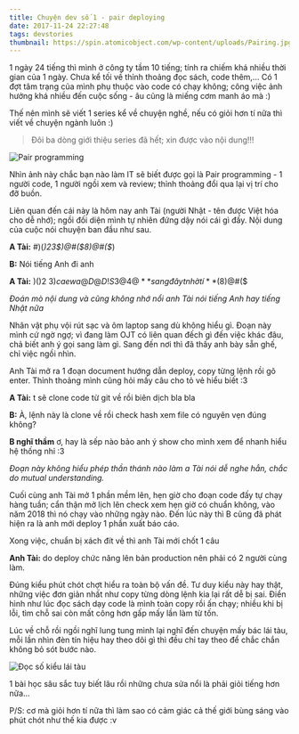 ```yaml
---
title: Chuyện dev số 1 - pair deploying
date: 2017-11-24 22:27:48
tags: devstories
thumbnail: https://spin.atomicobject.com/wp-content/uploads/Pairing.jpg
---
```


1 ngày 24 tiếng thì mình ở công ty tầm 10 tiếng; tính ra chiếm khá nhiều thời gian của 1 ngày. Chưa kể tối về thỉnh thoảng đọc sách, code thêm,... Có 1 đợt tâm trạng của mình phụ thuộc vào code có chạy không; công việc ảnh hưởng khá nhiều đến cuộc sống - âu cũng là miếng cơm manh áo mà :) 

Thế nên mình sẽ viết 1 series kể về chuyện nghề, nếu có giỏi hơn tí nữa thì viết về chuyện ngành luôn :)

<!-- more -->

>Đôi ba dòng giới thiệu series đã hết; xin được vào nội dung!!!

![Pair programming](https://spin.atomicobject.com/wp-content/uploads/Pairing.jpg)

Nhìn ảnh này chắc bạn nào làm IT sẽ biết được gọi là Pair programming - 1 người code, 1 người ngồi xem và review; thỉnh thoảng đổi qua lại vị trí cho đỡ buồn.

Liên quan đến cái này là hôm nay anh Tài (người Nhật - tên được Việt hóa cho dễ nhớ); ngồi đối diện mình tự nhiên đứng dậy nói cái gì đấy. Nội dung của cuộc nói chuyện ban đầu như sau.

**A Tài:** #)(*)23$)@#($8)@#($*) 

**B:** Nói tiếng Anh đi anh

**A Tài:** )()2 3$)ca ew a @D@D!S3@4@ **sang đây t nhờ tí** ($8)@#($ 

*Đoán mò nội dung và cũng không nhớ nổi anh Tài nói tiếng Anh hay tiếng Nhật nữa*

Nhân vật phụ vội rút sạc và ôm laptop sang dù không hiểu gì. Đoạn này mình cứ ngờ ngợ; vì đang làm OJT có liên quan đếch gì đến việc khác đâu, chả biết anh ý gọi sang làm gì. Sang đến nơi thì đã thấy anh bày sẵn ghế, chỉ việc ngồi nhìn.

Anh Tài mở ra 1 đoạn document hướng dẫn deploy, copy từng lệnh rồi gõ enter. Thỉnh thoảng mình cũng hỏi mấy câu cho tỏ vẻ hiểu biết :3

**A Tài:** t sẽ clone code từ git về rồi biên dịch bla bla

**B:** À, lệnh này là clone về rồi check hash xem file có nguyên vẹn đúng không?

**B nghĩ thầm** ơ, hay là sếp nào bảo anh ý show cho mình xem để nhanh hiểu hệ thống nhỉ :3

*Đoạn này không hiểu phép thần thánh nào làm a Tài nói dễ nghe hẳn, chắc do mutual understanding.* 

Cuối cùng anh Tài mở 1 phần mềm lên, hẹn giờ cho đoạn code đấy tự chạy hàng tuần; cẩn thận mở lịch lên check xem hẹn giờ có chuẩn không, vào năm 2018 thì nó chạy vào những ngày nào. Đến lúc này thì B cũng đã phát hiện ra là anh mới deploy 1 phần xuất báo cáo.

Xong việc, chuẩn bị xách đít về thì anh Tài mới chốt 1 câu

**Anh Tài:** do deploy chức năng lên bản production nên phải có 2 người cùng làm.

Đúng kiểu phút chót chợt hiểu ra toàn bộ vấn đề. Tư duy kiểu này hay thật, những việc đơn giản nhất như copy từng dòng lệnh kia lại rất dễ bị sai. Điển hình như lúc đọc sách dạy code là mình toàn copy rồi ấn chạy; nhiều khi bị lỗi, tìm chỗ sai còn mất công hơn gấp mấy lần làm từ tốn. 

Lúc về chỗ rồi ngồi nghĩ lung tung mình lại nghĩ đến chuyện mấy bác lái tàu, mỗi lần nhìn đèn tín hiệu hay theo dõi gì thì đều chỉ tay theo để chắc chắn không bỏ sót bước nào.

![Đọc số kiểu lái tàu](https://i.ytimg.com/vi/9LmdUz3rOQU/maxresdefault.jpg)

1 bài học sâu sắc tuy biết lâu rồi những chưa sửa nổi là phải giỏi tiếng hơn nữa...

P/S: cơ mà giỏi hơn tí nữa thì làm sao có cảm giác cả thế giới bùng sáng vào phút chót như thế kia được :v